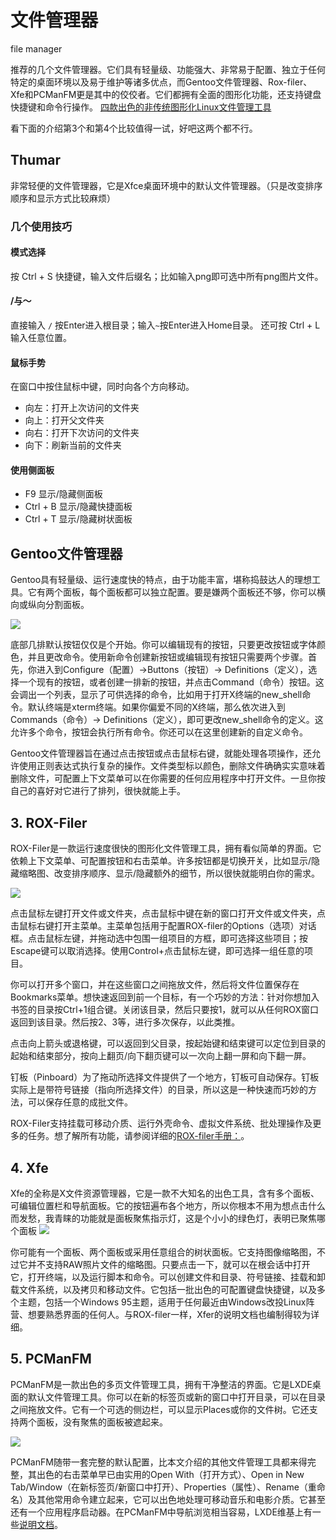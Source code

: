 # 文件管理器

file manager

推荐的几个文件管理器。它们具有轻量级、功能强大、非常易于配置、独立于任何特定的桌面环境以及易于维护等诸多优点，而Gentoo文件管理器、Rox-filer、Xfe和PCManFM更是其中的佼佼者。它们都拥有全面的图形化功能，还支持键盘快捷键和命令行操作。
[四款出色的非传统图形化Linux文件管理工具](http://os.51cto.com/art/201405/440255.htm) 

看下面的介绍第3个和第4个比较值得一试，好吧这两个都不行。

## Thumar
非常轻便的文件管理器，它是Xfce桌面环境中的默认文件管理器。（只是改变排序顺序和显示方式比较麻烦）

### 几个使用技巧

####  模式选择
按 Ctrl + S 快捷键，输入文件后缀名；比如输入png即可选中所有png图片文件。

####  /与～
直接输入 `/` 按Enter进入根目录；输入`~`按Enter进入Home目录。
还可按 Ctrl + L 输入任意位置。

#### 鼠标手势
在窗口中按住鼠标中键，同时向各个方向移动。

- 向左：打开上次访问的文件夹
- 向上：打开父文件夹
- 向右：打开下次访问的文件夹
- 向下：刷新当前的文件夹

####  使用侧面板

- F9 显示/隐藏侧面板
- Ctrl + B 显示/隐藏快捷面板
- Ctrl + T 显示/隐藏树状面板


## Gentoo文件管理器
Gentoo具有轻量级、运行速度快的特点，由于功能丰富，堪称捣鼓达人的理想工具。它有两个面板，每个面板都可以独立配置。要是嫌两个面板还不够，你可以横向或纵向分割面板。

![ ](http://s1.51cto.com/wyfs02/M02/29/4A/wKioL1N9ZY3C_EtSAAGOyFwaeEk840.jpg  "图1：Gentoo文件管理器")

底部几排默认按钮仅仅是个开始。你可以编辑现有的按钮，只要更改按钮或字体颜色，并且更改命令。使用新命令创建新按钮或编辑现有按钮只需要两个步骤。首先，你进入到Configure（配置）->Buttons（按钮）-> Definitions（定义），选择一个现有的按钮，或者创建一排新的按钮，并点击Command（命令）按钮。这会调出一个列表，显示了可供选择的命令，比如用于打开X终端的new_shell命令。默认终端是xterm终端。如果你偏爱不同的X终端，那么依次进入到Commands（命令）-> Definitions（定义），即可更改new_shell命令的定义。这允许多个命令，按钮会执行所有命令。你还可以在这里创建新的自定义命令。

Gentoo文件管理器旨在通过点击按钮或点击鼠标右键，就能处理各项操作，还允许使用正则表达式执行复杂的操作。文件类型标以颜色，删除文件确确实实意味着删除文件，可配置上下文菜单可以在你需要的任何应用程序中打开文件。一旦你按自己的喜好对它进行了排列，很快就能上手。


## 3. ROX-Filer
ROX-Filer是一款运行速度很快的图形化文件管理工具，拥有看似简单的界面。它依赖上下文菜单、可配置按钮和右击菜单。许多按钮都是切换开关，比如显示/隐藏缩略图、改变排序顺序、显示/隐藏额外的细节，所以很快就能明白你的需求。

![ ](http://s9.51cto.com/wyfs02/M01/29/4B/wKioL1N9ZcCwyi_wAADDEhPLErA466.jpg  "图2：ROX-Filer")

点击鼠标左键打开文件或文件夹，点击鼠标中键在新的窗口打开文件或文件夹，点击鼠标右键打开主菜单。主菜单包括用于配置ROX-filer的Options（选项）对话框。点击鼠标左键，并拖动选中包围一组项目的方框，即可选择这些项目；按Escape键可以取消选择。使用Control+点击鼠标左键，即可选择一组任意的项目。

你可以打开多个窗口，并在这些窗口之间拖放文件，然后将文件位置保存在Bookmarks菜单。想快速返回到前一个目标，有一个巧妙的方法：针对你想加入书签的目录按Ctrl+1组合键。关闭该目录，然后只要按1，就可以从任何ROX窗口返回到该目录。然后按2、3等，进行多次保存，以此类推。

点击向上箭头或退格键，可以返回到父目录，按起始键和结束键可以定位到目录的起始和结束部分，按向上翻页/向下翻页键可以一次向上翻一屏和向下翻一屏。

钉板（Pinboard）为了拖动所选择文件提供了一个地方，钉板可自动保存。钉板实际上是带符号链接（指向所选择文件）的目录，所以这是一种快速而巧妙的方法，可以保存任意的成批文件。

ROX-Filer支持挂载可移动介质、运行外壳命令、虚拟文件系统、批处理操作及更多的任务。想了解所有功能，请参阅详细的[ROX-filer手册：](http://rox.sourceforge.net/Manual/Manual/Manual.html)。



## 4. Xfe
Xfe的全称是X文件资源管理器，它是一款不大知名的出色工具，含有多个面板、可编辑位置栏和导航面板。它的按钮遍布各个地方，所以你根本不用为想点击什么而发愁，我青睐的功能就是面板聚焦指示灯，这是个小小的绿色灯，表明已聚焦哪个面板
![ ](http://s5.51cto.com/wyfs02/M00/29/4B/wKiom1N9Zh3ALILuAAHMCl1kf18833.jpg  "图3：带树状视图和两个面板的Xfe")

你可能有一个面板、两个面板或采用任意组合的树状面板。它支持图像缩略图，不过它并不支持RAW照片文件的缩略图。只要点击一下，就可以在根会话中打开它，打开终端，以及运行脚本和命令。可以创建文件和目录、符号链接、挂载和卸载文件系统，以及拷贝和移动文件。它包括一批出色的可配置键盘快捷键，以及多个主题，包括一个Windows 95主题，适用于任何最近由Windows改投Linux阵营、想要熟悉界面的任何人。与ROX-filer一样，Xfer的说明文档也编制得较为详细。


## 5. PCManFM
PCManFM是一款出色的多页文件管理工具，拥有干净整洁的界面。它是LXDE桌面的默认文件管理工具。你可以在新的标签页或新的窗口中打开目录，可以在目录之间拖放文件。它有一个可选的侧边栏，可以显示Places或你的文件树。它还支持两个面板，没有聚焦的面板被遮起来。

![ ](http://s1.51cto.com/wyfs02/M01/29/4B/wKioL1N9Zh2DpM7DAAF4lsPZOt8591.jpg  "图4：PCManFM甚至含有一个应用程序启动器")

PCManFM随带一套完整的默认配置，比本文介绍的其他文件管理工具都来得完整，其出色的右击菜单早已由实用的Open With（打开方式）、Open in New Tab/Window（在新标签页/新窗口中打开）、Properties（属性）、Rename（重命名）及其他常用命令建立起来，它可以出色地处理可移动音乐和电影介质。它甚至还有一个应用程序启动器。在PCManFM中导航浏览相当容易，LXDE维基上有一些[说明文档](http://wiki.lxde.org/en/PCManFM)。







